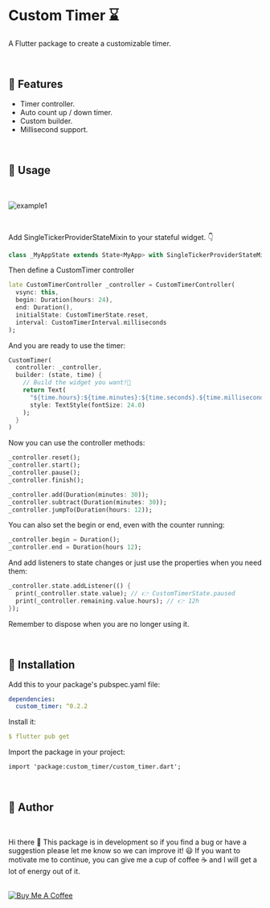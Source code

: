 # Custom Timer ⌛

A Flutter package to create a customizable timer.

<br>

## 🎉 Features

- Timer controller.
- Auto count up / down timer.
- Custom builder.
- Millisecond support.

<br>

## 📌 Usage

<br>

![example1](https://user-images.githubusercontent.com/44307990/147802076-3206db9d-d5f6-4ce4-a3f9-7e139910d822.gif)

<br>

Add SingleTickerProviderStateMixin to your stateful widget. 👇

```dart
class _MyAppState extends State<MyApp> with SingleTickerProviderStateMixin {
```

Then define a CustomTimer controller

```dart
late CustomTimerController _controller = CustomTimerController(
  vsync: this,
  begin: Duration(hours: 24),
  end: Duration(),
  initialState: CustomTimerState.reset,
  interval: CustomTimerInterval.milliseconds
);
```

And you are ready to use the timer:

```dart
CustomTimer(
  controller: _controller,
  builder: (state, time) {
    // Build the widget you want!🎉
    return Text(
      "${time.hours}:${time.minutes}:${time.seconds}.${time.milliseconds}",
      style: TextStyle(fontSize: 24.0)
    );
  }
)
```

Now you can use the controller methods:

```dart
_controller.reset();
_controller.start();
_controller.pause();
_controller.finish();

_controller.add(Duration(minutes: 30));
_controller.subtract(Duration(minutes: 30));
_controller.jumpTo(Duration(hours: 12));
```

You can also set the begin or end, even with the counter running:
```dart
_controller.begin = Duration();
_controller.end = Duration(hours 12);
```


And add listeners to state changes or just use the properties when you need them:

```dart
_controller.state.addListener(() {
  print(_controller.state.value); // 👉 CustomTimerState.paused
  print(_controller.remaining.value.hours); // 👉 12h
});
```

Remember to dispose when you are no longer using it.


<br>

## 🔧 Installation

Add this to your package's pubspec.yaml file:
```yaml
dependencies:
  custom_timer: ^0.2.2
```

Install it:
```yaml
$ flutter pub get
```

Import the package in your project:
```
import 'package:custom_timer/custom_timer.dart';
```


<br>

## 🙇 Author

<br>

Hi there 👋 This package is in development so if you find a bug or have a suggestion please let me know so we can improve it! 😃 If you want to motivate me to continue, you can give me a cup of coffee ☕ and I will get a lot of energy out of it.

<br>
<a href="https://www.buymeacoffee.com/federicodesia" target="_blank"><img src="https://www.buymeacoffee.com/assets/img/custom_images/purple_img.png" alt="Buy Me A Coffee" style="height: auto !important;width: auto !important;" ></a>